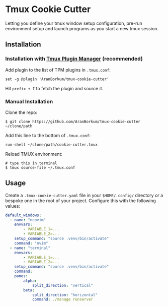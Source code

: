 # Tmux Cookie Cutter

Letting you define your tmux window setup configuration, pre-run environment setup and launch programs as you start a new tmux session.

## Installation
### Installation with [Tmux Plugin Manager](https://github.com/tmux-plugins/tpm) (recommended)

Add plugin to the list of TPM plugins in `.tmux.conf`:

```shell
set -g @plugin 'AranBorkum/tmux-cookie-cutter'
```

Hit `prefix + I` to fetch the plugin and source it.

### Manual Installation

Clone the repo:

```shell
$ git clone https://github.com/AranBorkum/tmux-cookie-cutter ~/clone/path
```

Add this line to the bottom of `.tmux.conf`:

```shell
run-shell ~/clone/path/cookie-cutter.tmux
```

Reload TMUX environment:

```shell
# type this in terminal
$ tmux source-file ~/.tmux.conf
```

## Usage
Create a `.tmux-cookie-cutter.yaml` file in your `$HOME/.config/` directory _or_ a bespoke one in the root of your project. Configure this with the following values:

```yaml
default_windows:
  - name: "neovim"
    envvars:
        - VARIABLE_1=...
        - VARIABLE_2=...
    setup_command: "source .venv/bin/activate"
    command: "nvim"
  - name: "terminal"
    envvars:
        - VARIABLE_1=...
        - VARIABLE_2=...
    setup_command: "source .venv/bin/activate"
    command:
    panes:
        alpha:
            split_direction: "vertical"
        beta:
            split_direction: "horizontal"
            command: ./manage runserver
```
